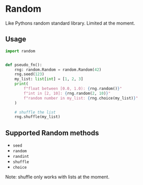 # Random

Like Pythons random standard library. Limited at the moment.

## Usage

```python
import random


def pseudo_fn():
    rng: random.Random = random.Random(42)
    rng.seed(123)
    my_list: list[int] = [1, 2, 3]
    print(
        f"float between [0.0, 1.0): {rng.random()}"
        f"int in [2, 10]: {rng.random(2, 10)}"
        f"random number in my_list: {rng.choice(my_list)}"
    )

    # shuffle the list
    rng.shuffle(my_list)
```

## Supported Random methods

- `seed`
- `random`
- `randint`
- `shuffle`
- `choice`

Note: shuffle only works with lists at the moment.
